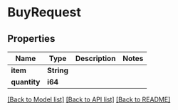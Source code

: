 # BuyRequest

## Properties

Name | Type | Description | Notes
------------ | ------------- | ------------- | -------------
**item** | **String** |  | 
**quantity** | **i64** |  | 

[[Back to Model list]](../README.md#documentation-for-models) [[Back to API list]](../README.md#documentation-for-api-endpoints) [[Back to README]](../README.md)


